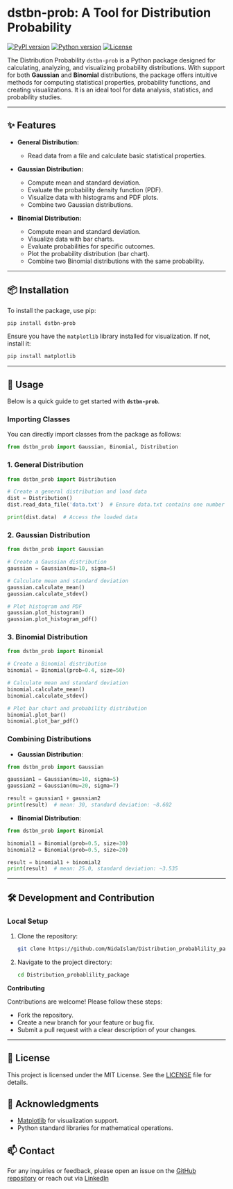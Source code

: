 # dstbn-prob: A Tool for Distribution Probability

[![PyPI version](https://badge.fury.io/py/dstbn-prob.svg)](https://pypi.org/project/dstbn-prob/)  [![Python version](https://img.shields.io/badge/python-3.6%2B-blue)](https://www.python.org/)
[![License](https://img.shields.io/badge/license-MIT-green)](LICENSE)


The Distribution Probability `dstbn-prob` is a Python package designed for calculating, analyzing, and visualizing probability distributions. With support for both **Gaussian** and **Binomial** distributions, the package offers intuitive methods for computing statistical properties, probability functions, and creating visualizations. It is an ideal tool for data analysis, statistics, and probability studies.

---

## ✨ Features
  
- **General Distribution:**
  - Read data from a file and calculate basic statistical properties.
  
- **Gaussian Distribution:**
  - Compute mean and standard deviation.
  - Evaluate the probability density function (PDF).
  - Visualize data with histograms and PDF plots.
  - Combine two Gaussian distributions.

- **Binomial Distribution:**
  - Compute mean and standard deviation.
  - Visualize data with bar charts.
  - Evaluate probabilities for specific outcomes.
  - Plot the probability distribution (bar chart).
  - Combine two Binomial distributions with the same probability.

---

## 📦 Installation

To install the package, use pip:

```bash
pip install dstbn-prob
```
Ensure you have the `matplotlib` library installed for visualization. If not, install it:

```bash
pip install matplotlib
```

---

## 🚀 Usage

Below is a quick guide to get started with **`dstbn-prob`**.


### Importing Classes
You can directly import classes from the package as follows:

```python
from dstbn_prob import Gaussian, Binomial, Distribution
```

### 1. General Distribution

```python
from dstbn_prob import Distribution

# Create a general distribution and load data
dist = Distribution()
dist.read_data_file('data.txt')  # Ensure data.txt contains one number per line

print(dist.data)  # Access the loaded data
```

### 2. Gaussian Distribution

```python
from dstbn_prob import Gaussian

# Create a Gaussian distribution
gaussian = Gaussian(mu=10, sigma=5)

# Calculate mean and standard deviation
gaussian.calculate_mean()
gaussian.calculate_stdev()

# Plot histogram and PDF
gaussian.plot_histogram()
gaussian.plot_histogram_pdf()
```

### 3. Binomial Distribution

```python
from dstbn_prob import Binomial

# Create a Binomial distribution
binomial = Binomial(prob=0.4, size=50)

# Calculate mean and standard deviation
binomial.calculate_mean()
binomial.calculate_stdev()

# Plot bar chart and probability distribution
binomial.plot_bar()
binomial.plot_bar_pdf()
```

### Combining Distributions

- **Gaussian Distribution**:

```python
from dstbn_prob import Gaussian

gaussian1 = Gaussian(mu=10, sigma=5)
gaussian2 = Gaussian(mu=20, sigma=7)

result = gaussian1 + gaussian2
print(result)  # mean: 30, standard deviation: ~8.602
```

- **Binomial Distribution**:

```python
from dstbn_prob import Binomial

binomial1 = Binomial(prob=0.5, size=30)
binomial2 = Binomial(prob=0.5, size=20)

result = binomial1 + binomial2
print(result)  # mean: 25.0, standard deviation: ~3.535
```

---

## 🛠️ Development and Contribution

### Local Setup

1. Clone the repository:

   ```bash
   git clone https://github.com/NidaIslam/Distribution_probablility_package.git
   ```

2. Navigate to the project directory:

   ```bash
   cd Distribution_probablility_package
   ```



**Contributing**

Contributions are welcome! Please follow these steps:

- Fork the repository.
- Create a new branch for your feature or bug fix.
- Submit a pull request with a clear description of your changes.

---

## 📄 License

This project is licensed under the MIT License. See the [LICENSE](LICENSE) file for details.


## 🌟 Acknowledgments

- [Matplotlib](https://matplotlib.org/) for visualization support.
- Python standard libraries for mathematical operations.



## 📫 Contact

For any inquiries or feedback, please open an issue on the [GitHub repository](https://github.com/NidaIslam/Distribution_probablility_package) or reach out via [LinkedIn](https://www.linkedin.com/in/nidaislam10)

